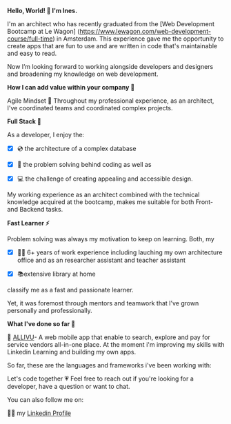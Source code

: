 **Hello, World! 👋 I'm Ines.**                                                                                                                                              

I'm an architect who has recently graduated from the [Web Development Bootcamp at Le Wagon] (https://www.lewagon.com/web-development-course/full-time) in Amsterdam.
This experience gave me the opportunity to create apps that are fun to use and are written in code that's maintainable and easy to read.

Now I’m looking forward to working alongside developers and designers and broadening my knowledge on web development.


**How I can add value within your company 💪**

Agile Mindset 🏁
Throughout my professional experience, as an architect, I've coordinated teams and coordinated complex projects.

**Full Stack 🌈**

As a developer, I enjoy the: 

- [x] 💿 the architecture of a complex database

- [x] 🧠 the problem solving behind coding as well as

- [x] 💻 the challenge of creating appealing and accessible design.


My working experience as an architect combined with the technical knowledge acquired at the bootcamp, makes me suitable for both Front- and Backend tasks.

**Fast Learner ⚡**

Problem solving was always my motivation to keep on learning. Both, my

- [x] :construction_worker_woman: 6+ years of work experience including lauching my own architecture office and as an researcher assistant and teacher assistant

- [x]  📚extensive library at home 

classify me as a fast and passionate learner.

Yet, it was foremost through mentors and teamwork that I’ve grown personally and professionally.

**What I've done so far 🔨**

📱 [ALLIVU](https://allivu.pro/)- A web mobile app that enable to search, explore and pay for service vendors all-in-one place.
At the moment i'm improving my skills with Linkedin Learning and building my own apps.


So far, these are the languages and frameworks i've been working with:




Let's code together 💗
Feel free to reach out if you're looking for a developer, have a question or want to chat.

You can also follow me on:

🏃‍♂️ my [Linkedin Profile](https://www.linkedin.com/in/in%C3%AAs-cayolla/)
